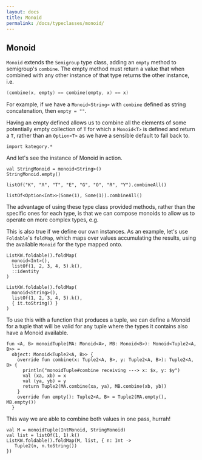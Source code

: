 ```yaml
---
layout: docs
title: Monoid
permalink: /docs/typeclasses/monoid/
---
```


## Monoid

`Monoid` extends the `Semigroup` type class, adding an `empty` method to semigroup's `combine`. The empty method must return a value that when combined with any other instance of that type returns the other instance, i.e.

```kotlin
(combine(x, empty) == combine(empty, x) == x)
```

For example, if we have a `Monoid<String>` with `combine` defined as string concatenation, then `empty = ""`.

Having an empty defined allows us to combine all the elements of some potentially empty collection of `T` for which a `Monoid<T>` is defined and return a `T`, rather than an `Option<T>` as we have a sensible default to fall back to.

```kotlin:ank
import kategory.*
```

And let's see the instance of Monoid<String> in action.

```kotlin:ank
val StringMonoid = monoid<String>()
StringMonoid.empty()
```

```kotlin:ank
listOf("K", "Λ", "T", "E", "G", "O", "R", "Y").combineAll()
```

```kotlin:ank
listOf<Option<Int>>(Some(1), Some(1)).combineAll()
```

The advantage of using these type class provided methods, rather than the specific ones for each type, is that we can compose monoids to allow us to operate on more complex types, e.g.

This is also true if we define our own instances. As an example, let's use `Foldable`'s `foldMap`, which maps over values accumulating the results, using the available `Monoid` for the type mapped onto.

```kotlin:ank
ListKW.foldable().foldMap(
  monoid<Int>(),
  listOf(1, 2, 3, 4, 5).k(),
  ::identity
)
```

```kotlin:ank
ListKW.foldable().foldMap(
  monoid<String>(),
  listOf(1, 2, 3, 4, 5).k(),
  { it.toString() }
)
```

To use this with a function that produces a tuple, we can define a Monoid for a tuple that will be valid for any tuple where the types it contains also have a Monoid available. 

```kotlin:ank:silent
fun <A, B> monoidTuple(MA: Monoid<A>, MB: Monoid<B>): Monoid<Tuple2<A, B>> =
  object: Monoid<Tuple2<A, B>> {
    override fun combine(x: Tuple2<A, B>, y: Tuple2<A, B>): Tuple2<A, B> {
      println("monoidTuple#combine receiving ---> x: $x, y: $y")
      val (xa, xb) = x
      val (ya, yb) = y
      return Tuple2(MA.combine(xa, ya), MB.combine(xb, yb))
    }
    override fun empty(): Tuple2<A, B> = Tuple2(MA.empty(), MB.empty())
  }
```

This way we are able to combine both values in one pass, hurrah!

```kotlin:ank
val M = monoidTuple(IntMonoid, StringMonoid)
val list = listOf(1, 1).k()
ListKW.foldable().foldMap(M, list, { n: Int -> 
   Tuple2(n, n.toString()) 
})
```